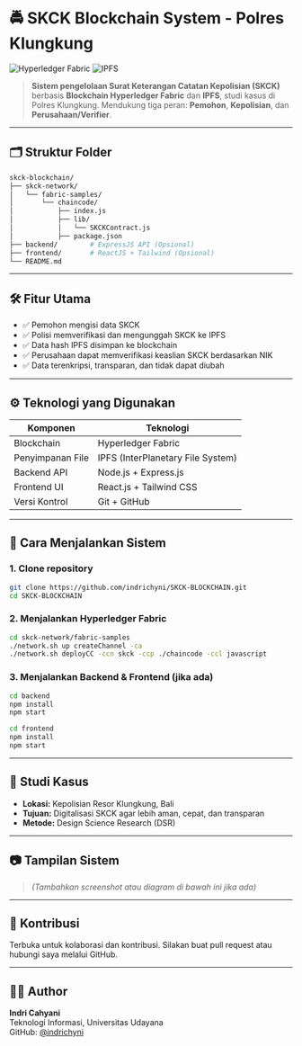 # 🚔 SKCK Blockchain System - Polres Klungkung

![Hyperledger Fabric](https://img.shields.io/badge/Blockchain-Hyperledger%20Fabric-blue?style=flat-square)
![IPFS](https://img.shields.io/badge/Storage-IPFS-purple?style=flat-square)

> **Sistem pengelolaan Surat Keterangan Catatan Kepolisian (SKCK)** berbasis **Blockchain Hyperledger Fabric** dan **IPFS**, studi kasus di Polres Klungkung. Mendukung tiga peran: **Pemohon**, **Kepolisian**, dan **Perusahaan/Verifier**.

---

## 🗂️ Struktur Folder

```bash
skck-blockchain/
├── skck-network/
│   └── fabric-samples/
│       └── chaincode/
│           ├── index.js
│           ├── lib/
│           │   └── SKCKContract.js
│           ├── package.json
├── backend/        # ExpressJS API (Opsional)
├── frontend/       # ReactJS + Tailwind (Opsional)
└── README.md
```

---

## 🛠️ Fitur Utama

- ✅ Pemohon mengisi data SKCK
- ✅ Polisi memverifikasi dan mengunggah SKCK ke IPFS
- ✅ Data hash IPFS disimpan ke blockchain
- ✅ Perusahaan dapat memverifikasi keaslian SKCK berdasarkan NIK
- ✅ Data terenkripsi, transparan, dan tidak dapat diubah

---

## ⚙️ Teknologi yang Digunakan

| Komponen           | Teknologi                        |
|--------------------|----------------------------------|
| Blockchain         | Hyperledger Fabric               |
| Penyimpanan File   | IPFS (InterPlanetary File System)|
| Backend API        | Node.js + Express.js             |
| Frontend UI        | React.js + Tailwind CSS          |
| Versi Kontrol      | Git + GitHub                     |

---

## 🚀 Cara Menjalankan Sistem

### 1. Clone repository

```bash
git clone https://github.com/indrichyni/SKCK-BLOCKCHAIN.git
cd SKCK-BLOCKCHAIN
```

### 2. Menjalankan Hyperledger Fabric

```bash
cd skck-network/fabric-samples
./network.sh up createChannel -ca
./network.sh deployCC -ccn skck -ccp ./chaincode -ccl javascript
```

### 3. Menjalankan Backend & Frontend (jika ada)

```bash
cd backend
npm install
npm start
```

```bash
cd frontend
npm install
npm start
```

---

## 📌 Studi Kasus

- **Lokasi:** Kepolisian Resor Klungkung, Bali  
- **Tujuan:** Digitalisasi SKCK agar lebih aman, cepat, dan transparan  
- **Metode:** Design Science Research (DSR)

---

## 📷 Tampilan Sistem

> _(Tambahkan screenshot atau diagram di bawah ini jika ada)_

---

## 🤝 Kontribusi

Terbuka untuk kolaborasi dan kontribusi. Silakan buat pull request atau hubungi saya melalui GitHub.

---

## 👩‍💻 Author

**Indri Cahyani**  
Teknologi Informasi, Universitas Udayana  
GitHub: [@indrichyni](https://github.com/indrichyni)
